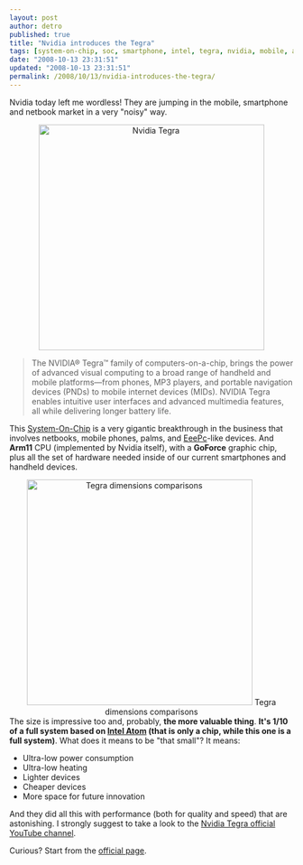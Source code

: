 ```yaml
---
layout: post
author: detro
published: true
title: "Nvidia introduces the Tegra"
tags: [system-on-chip, soc, smartphone, intel, tegra, nvidia, mobile, atom, it, handheld, integrated, netbook, curiosity, english, arm]
date: "2008-10-13 23:31:51"
updated: "2008-10-13 23:31:51"
permalink: /2008/10/13/nvidia-introduces-the-tegra/
---
```


Nvidia today left me wordless! They are jumping in the mobile, smartphone and netbook market in a very "noisy" way. 
<div align="center">
<img src="http://www.nvidia.com/docs/IO/55203/Badge_Tegra_3D_large.jpg" width="400" alt="Nvidia Tegra" />
</div>
<blockquote>
The NVIDIA® Tegra™ family of computers-on-a-chip, brings the power of advanced visual computing to a broad range of handheld and mobile platforms—from phones, MP3 players, and portable navigation devices (PNDs) to mobile internet devices (MIDs). NVIDIA Tegra enables intuitive user interfaces and advanced multimedia features, all while delivering longer battery life.
</blockquote>

This <a href="http://en.wikipedia.org/wiki/System-on-a-chip">System-On-Chip</a> is a very gigantic breakthrough in the business that involves netbooks, mobile phones, palms, and <a href="http://en.wikipedia.org/wiki/ASUS_Eee_PC">EeePc</a>-like devices. And <strong>Arm11</strong> CPU (implemented by Nvidia itself), with a <strong>GoForce</strong> graphic chip, plus all the set of hardware needed inside of our current smartphones and handheld devices.
<div align="center">
<img src="http://www.nvidia.com/docs/IO/55203/NVIDIA_Tegra_Dime_large.jpg" alt="Tegra dimensions comparisons" width="400" />
Tegra dimensions comparisons
</div>
The size is impressive too and, probably, <strong>the more valuable thing</strong>. <strong>It's 1/10 of a full system based on <a href="http://en.wikipedia.org/wiki/Intel_Atom">Intel Atom</a> (that is only a chip, while this one is a full system)</strong>. What does it means to be "that small"? It means:
<ul>
<li>Ultra-low power consumption</li>
<li>Ultra-low heating</li>
<li>Lighter devices</li>
<li>Cheaper devices</li>
<li>More space for future innovation</li>
</ul>
And they did all this with performance (both for quality and speed) that are astonishing. I strongly suggest to take a look to the <a href="http://www.youtube.com/user/TegraByNVIDIA">Nvidia Tegra official YouTube channel</a>.

Curious? Start from the <a href="http://www.nvidia.com/page/handheld.html">official page</a>.
